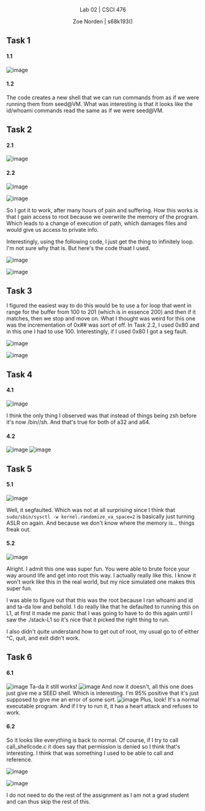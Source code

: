 
<div align="center">Lab 02 | CSCI 476
  
Zoe Norden | s68k193() 
</div>


## Task 1


#### 1.1

![image](https://github.com/znorden17/csci-476-594-spring2021-private/blob/main/lab03/screenshots/task1.1.png)

#### 1.2

The code creates a new shell that we can run commands from as if we were running them from seed@VM. What was interesting is that it looks like the id/whoami commands read the same as if we were seed@VM.

## Task 2


#### 2.1

![image](https://github.com/znorden17/csci-476-594-spring2021-private/blob/main/lab03/screenshots/task2.1.png)

#### 2.2

![image](https://github.com/znorden17/csci-476-594-spring2021-private/blob/main/lab03/screenshots/task2.2.0.png)

![image](https://github.com/znorden17/csci-476-594-spring2021-private/blob/main/lab03/screenshots/task2.2.2.png)


So I got it to work, after many hours of pain and suffering. How this works is that I gain access to root because we overwrite the memory of the program. Which leads to a change of execution of path, which damages files and would give us access to private info. 

Interestingly, using the following code, I just get the thing to infinitely loop. I'm not sure why that is. But here's the code thaat I used. 

![image](https://github.com/znorden17/csci-476-594-spring2021-private/blob/main/lab03/screenshots/task2.2.1.png)

![image](https://github.com/znorden17/csci-476-594-spring2021-private/blob/main/lab03/screenshots/task2.2.3.png)

## Task 3

I figured the easiest way to do this would be to use a for loop that went in range for the buffer from 100 to 201 (which is in essence 200) and then if it matches, then we stop and move on. What I thought was weird for this one was the incrementation of 0x## was sort of off. In Task 2.2, I used 0x80 and in this one I had to use 100. Interestingly, if I used 0x80 I got a seg fault. 

![image](https://github.com/znorden17/csci-476-594-spring2021-private/blob/main/lab03/screenshots/task3.1.png)

![image](https://github.com/znorden17/csci-476-594-spring2021-private/blob/main/lab03/screenshots/task3.2.png)

## Task 4

#### 4.1
![image](https://github.com/znorden17/csci-476-594-spring2021-private/blob/main/lab03/screenshots/task4.1.png)


I think the only thing I observed was that instead of things being zsh before it's now /bin//sh. And that's true for both of a32 and a64. 

#### 4.2
![image](https://github.com/znorden17/csci-476-594-spring2021-private/blob/main/lab03/screenshots/task4.2.png)
![image](https://github.com/znorden17/csci-476-594-spring2021-private/blob/main/lab03/screenshots/task4.3.png)

## Task 5


#### 5.1

![image](https://github.com/znorden17/csci-476-594-spring2021-private/blob/main/lab03/screenshots/task5.1.png)

Well, it segfaulted. Which was not at all surprising since I think that
`sudo/sbin/sysctl -w kernel.randomize_va_space=2`
is basically just turning ASLR on again. And because we don't know where the memory is... things freak out. 

#### 5.2

![image](https://github.com/znorden17/csci-476-594-spring2021-private/blob/main/lab03/screenshots/task5.2.png)

Alright. I admit this one was super fun. You were able to brute force your way around life and get into root this way. I actually really like this. I know it won't work like this in the real world, but my nice simulated one makes this super fun. 

I was able to figure out that this was the root because I ran whoami and id and ta-da low and behold. I do really like that he defaulted to running this on L1, at first it made me panic that I was going to have to do this again until I saw the ./stack-L1 so it's nice that it picked the right thing to run. 

I also didn't quite understand how to get out of root, my usual go to of either ^C, quit, and exit didn't work. 


## Task 6

#### 6.1

![image](https://github.com/znorden17/csci-476-594-spring2021-private/blob/main/lab03/screenshots/task2.2.0.png)
Ta-da it still works!
![image](https://github.com/znorden17/csci-476-594-spring2021-private/blob/main/lab03/screenshots/task6.1.png)
And now it doesn't, all this one does just give me a SEED shell. Which is interesting. I'm 95% positive that it's just supposed to give me an error of some sort. 
![image](https://github.com/znorden17/csci-476-594-spring2021-private/blob/main/lab03/screenshots/task6.2.png)
Plus, look! It's a normal executable program. And if I try to run it, it has a heart attack and refuses to work. 


#### 6.2
So it looks like everything is back to normal. Of course, if I try to call  call_shellcode.c it does say that permission is denied so I think that's interesting. I think that was something I used to be able to call and reference. 

![image](https://github.com/znorden17/csci-476-594-spring2021-private/blob/main/lab03/screenshots/task6.3.png)

![image](https://github.com/znorden17/csci-476-594-spring2021-private/blob/main/lab03/screenshots/task6.4.png)


I do not need to do the rest of the assignment as I am not a grad student and can thus skip the rest of this. 



